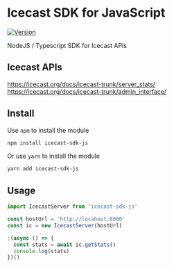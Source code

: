 # Icecast SDK for JavaScript
[![Version](https://img.shields.io/npm/v/icecast-sdk-js.svg)](https://www.npmjs.org/package/icecast-sdk-js)

NodeJS / Typescript SDK for Icecast APIs

## Icecast APIs
https://icecast.org/docs/icecast-trunk/server_stats/ \
https://icecast.org/docs/icecast-trunk/admin_interface/

## Install
Use `npm` to install the module
```bash
npm install icecast-sdk-js
```
Or use `yarn` to install the module
```bash
yarn add icecast-sdk-js
```

## Usage
```javascript
import IcecastServer from 'icecast-sdk-js'

const hostUrl = 'http://locahost:8000'
const ic = new IcecastServer(hostUrl)

;(async () => {
  const stats = await ic.getStats()
  console.log(stats)
})()
```
